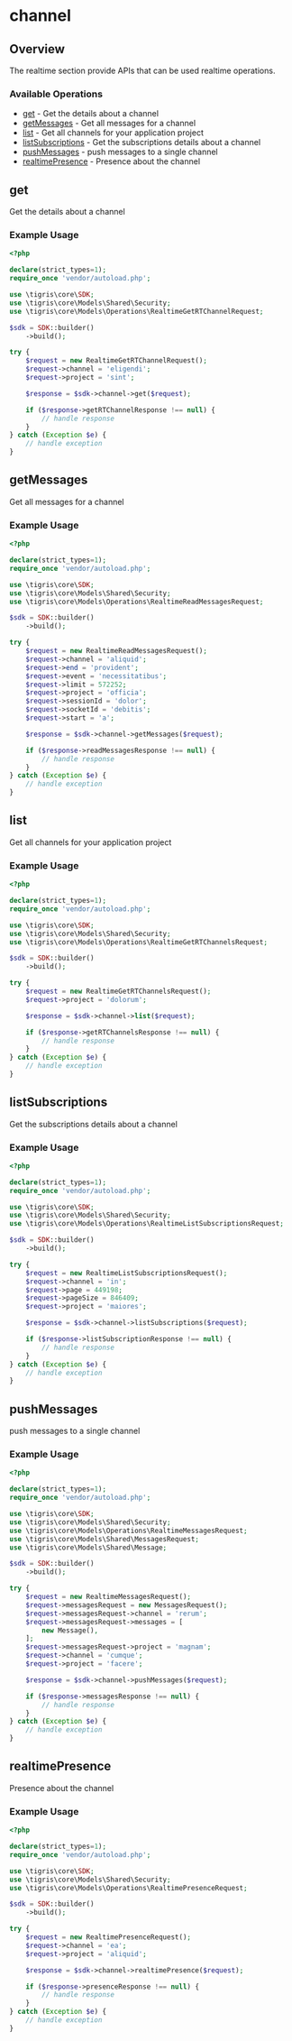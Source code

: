 # channel

## Overview

The realtime section provide APIs that can be used realtime operations.

### Available Operations

* [get](#get) - Get the details about a channel
* [getMessages](#getmessages) - Get all messages for a channel
* [list](#list) - Get all channels for your application project
* [listSubscriptions](#listsubscriptions) - Get the subscriptions details about a channel
* [pushMessages](#pushmessages) - push messages to a single channel
* [realtimePresence](#realtimepresence) - Presence about the channel

## get

Get the details about a channel

### Example Usage

```php
<?php

declare(strict_types=1);
require_once 'vendor/autoload.php';

use \tigris\core\SDK;
use \tigris\core\Models\Shared\Security;
use \tigris\core\Models\Operations\RealtimeGetRTChannelRequest;

$sdk = SDK::builder()
    ->build();

try {
    $request = new RealtimeGetRTChannelRequest();
    $request->channel = 'eligendi';
    $request->project = 'sint';

    $response = $sdk->channel->get($request);

    if ($response->getRTChannelResponse !== null) {
        // handle response
    }
} catch (Exception $e) {
    // handle exception
}
```

## getMessages

Get all messages for a channel

### Example Usage

```php
<?php

declare(strict_types=1);
require_once 'vendor/autoload.php';

use \tigris\core\SDK;
use \tigris\core\Models\Shared\Security;
use \tigris\core\Models\Operations\RealtimeReadMessagesRequest;

$sdk = SDK::builder()
    ->build();

try {
    $request = new RealtimeReadMessagesRequest();
    $request->channel = 'aliquid';
    $request->end = 'provident';
    $request->event = 'necessitatibus';
    $request->limit = 572252;
    $request->project = 'officia';
    $request->sessionId = 'dolor';
    $request->socketId = 'debitis';
    $request->start = 'a';

    $response = $sdk->channel->getMessages($request);

    if ($response->readMessagesResponse !== null) {
        // handle response
    }
} catch (Exception $e) {
    // handle exception
}
```

## list

Get all channels for your application project

### Example Usage

```php
<?php

declare(strict_types=1);
require_once 'vendor/autoload.php';

use \tigris\core\SDK;
use \tigris\core\Models\Shared\Security;
use \tigris\core\Models\Operations\RealtimeGetRTChannelsRequest;

$sdk = SDK::builder()
    ->build();

try {
    $request = new RealtimeGetRTChannelsRequest();
    $request->project = 'dolorum';

    $response = $sdk->channel->list($request);

    if ($response->getRTChannelsResponse !== null) {
        // handle response
    }
} catch (Exception $e) {
    // handle exception
}
```

## listSubscriptions

Get the subscriptions details about a channel

### Example Usage

```php
<?php

declare(strict_types=1);
require_once 'vendor/autoload.php';

use \tigris\core\SDK;
use \tigris\core\Models\Shared\Security;
use \tigris\core\Models\Operations\RealtimeListSubscriptionsRequest;

$sdk = SDK::builder()
    ->build();

try {
    $request = new RealtimeListSubscriptionsRequest();
    $request->channel = 'in';
    $request->page = 449198;
    $request->pageSize = 846409;
    $request->project = 'maiores';

    $response = $sdk->channel->listSubscriptions($request);

    if ($response->listSubscriptionResponse !== null) {
        // handle response
    }
} catch (Exception $e) {
    // handle exception
}
```

## pushMessages

push messages to a single channel

### Example Usage

```php
<?php

declare(strict_types=1);
require_once 'vendor/autoload.php';

use \tigris\core\SDK;
use \tigris\core\Models\Shared\Security;
use \tigris\core\Models\Operations\RealtimeMessagesRequest;
use \tigris\core\Models\Shared\MessagesRequest;
use \tigris\core\Models\Shared\Message;

$sdk = SDK::builder()
    ->build();

try {
    $request = new RealtimeMessagesRequest();
    $request->messagesRequest = new MessagesRequest();
    $request->messagesRequest->channel = 'rerum';
    $request->messagesRequest->messages = [
        new Message(),
    ];
    $request->messagesRequest->project = 'magnam';
    $request->channel = 'cumque';
    $request->project = 'facere';

    $response = $sdk->channel->pushMessages($request);

    if ($response->messagesResponse !== null) {
        // handle response
    }
} catch (Exception $e) {
    // handle exception
}
```

## realtimePresence

Presence about the channel

### Example Usage

```php
<?php

declare(strict_types=1);
require_once 'vendor/autoload.php';

use \tigris\core\SDK;
use \tigris\core\Models\Shared\Security;
use \tigris\core\Models\Operations\RealtimePresenceRequest;

$sdk = SDK::builder()
    ->build();

try {
    $request = new RealtimePresenceRequest();
    $request->channel = 'ea';
    $request->project = 'aliquid';

    $response = $sdk->channel->realtimePresence($request);

    if ($response->presenceResponse !== null) {
        // handle response
    }
} catch (Exception $e) {
    // handle exception
}
```
